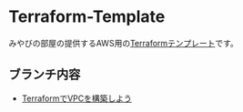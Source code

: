 # Terraform-Template
みやびの部屋の提供するAWS用の[Terraformテンプレート](https://github.com/miyabiz-room/Terraform-Template/tree/main)です。

## ブランチ内容
  - [TerraformでVPCを構築しよう](https://github.com/miyabiz-room/Terraform-Template/tree/vpc-01)
